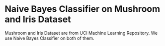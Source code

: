 # Naive Bayes Classifier on Mushroom and Iris Dataset
Mushroom and Iris Dataset are from UCI Machine Learning Repository. We use Naive Bayes Classifier on both of them.
